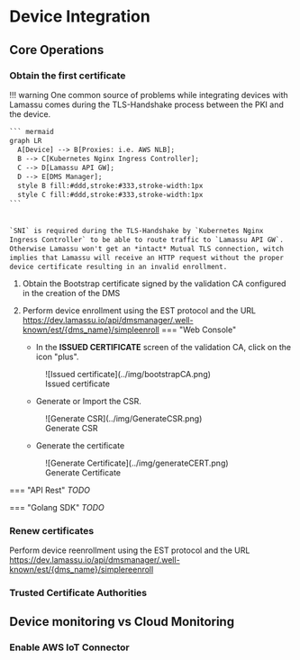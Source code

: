 # Device Integration

## Core Operations

### Obtain the first certificate

!!! warning
    One common source of problems while integrating devices with Lamassu comes during the TLS-Handshake process between the PKI and the device.

    ``` mermaid
    graph LR
      A[Device] --> B[Proxies: i.e. AWS NLB];
      B --> C[Kubernetes Nginx Ingress Controller];
      C --> D[Lamassu API GW];
      D --> E[DMS Manager];
      style B fill:#ddd,stroke:#333,stroke-width:1px
      style C fill:#ddd,stroke:#333,stroke-width:1px
    ```


    `SNI` is required during the TLS-Handshake by `Kubernetes Nginx Ingress Controller` to be able to route traffic to `Lamassu API GW`. Otherwise Lamassu won't get an *intact* Mutual TLS connection, witch implies that Lamassu will receive an HTTP request without the proper device certificate resulting in an invalid enrollment.

1. Obtain the Bootstrap certificate signed by the validation CA configured in the creation of the DMS
2. Perform device enrollment using the EST protocol and the URL https://dev.lamassu.io/api/dmsmanager/.well-known/est/{dms_name}/simpleenroll
=== "Web Console"

    - In the **ISSUED CERTIFICATE** screen of the validation CA, click on the icon "plus".
    <figure markdown>
      ![Issued certificate](../img/bootstrapCA.png)
      <figcaption>Issued certificate</figcaption>
    </figure>

    - Generate or Import the CSR.
    <figure markdown>
      ![Generate CSR](../img/GenerateCSR.png)
      <figcaption>Generate CSR</figcaption>
    </figure>

    - Generate the certificate
    <figure markdown>
      ![Generate Certificate](../img/generateCERT.png)
      <figcaption>Generate Certificate</figcaption>
    </figure>

=== "API Rest"
    *TODO*

=== "Golang SDK"
    *TODO*


### Renew certificates

Perform device reenrollment using the EST protocol and the URL https://dev.lamassu.io/api/dmsmanager/.well-known/est/{dms_name}/simplereenroll

### Trusted Certificate Authorities

## Device monitoring vs Cloud Monitoring

### Enable AWS IoT Connector